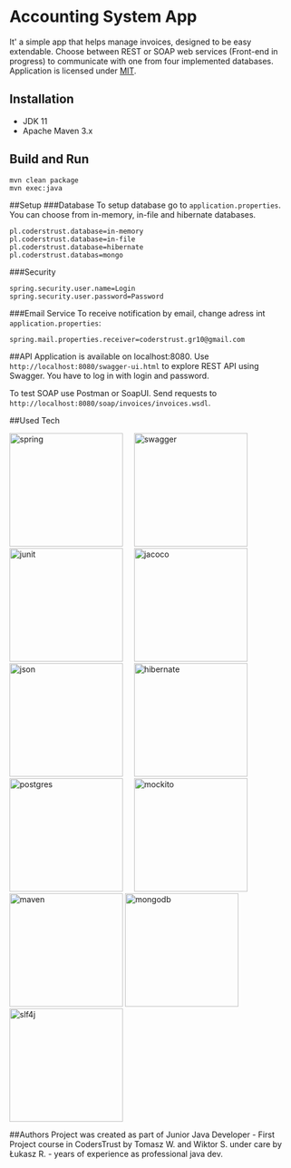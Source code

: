 # Accounting System App

It' a simple app that helps manage invoices, designed to be easy extendable. Choose between REST or SOAP web services (Front-end in progress) to communicate with one from four implemented databases. Application is licensed under [MIT](https://en.wikipedia.org/wiki/MIT_License).

## Installation
* JDK 11
* Apache Maven 3.x

## Build and Run
```
mvn clean package
mvn exec:java 
```
##Setup
###Database
To setup database go to `application.properties`. You can choose from in-memory, in-file and hibernate databases.
```
pl.coderstrust.database=in-memory
pl.coderstrust.database=in-file
pl.coderstrust.database=hibernate
pl.coderstrust.databas=mongo
```
###Security
```
spring.security.user.name=Login
spring.security.user.password=Password
```
###Email Service
To receive notification by email, change adress int `application.properties`:
```
spring.mail.properties.receiver=coderstrust.gr10@gmail.com
```
##API
Application is available on localhost:8080. Use `http://localhost:8080/swagger-ui.html` to explore REST API using Swagger. You have to log in with login and password.

To test SOAP use Postman or SoapUI. Send requests to `http://localhost:8080/soap/invoices/invoices.wsdl`.

##Used Tech
<p float="left">
<img src="https://upload.wikimedia.org/wikipedia/commons/thumb/4/44/Spring_Framework_Logo_2018.svg/320px-Spring_Framework_Logo_2018.svg.png" alt="spring" width="200"/>&nbsp;&nbsp;&nbsp;&nbsp;
<img src="https://www.ixpole.com/wp-content/uploads/2018/05/Swagger-logo-300x106.png" alt="swagger" width="200"/>&nbsp;&nbsp;&nbsp;&nbsp;
<img src="https://cdn-images-1.medium.com/max/800/1*AiTBjfsoj3emarTpaeNgKQ.png" alt="junit" width="200"/>&nbsp;&nbsp;&nbsp;&nbsp;
<img src="https://www.jacoco.org/images/jacoco.png" alt="jacoco" width="200"/>
<img src="https://www.ydop.com/wp-content/uploads/2015/06/json-logo-300x143.png" alt="json" width="200"/>&nbsp;&nbsp;&nbsp;&nbsp;
<img src="http://fruzenshtein.com/wp-content/uploads/2014/01/Hibernate-logo.png" alt="hibernate" width="200"/>&nbsp;&nbsp;&nbsp;&nbsp;
<img src="https://d1.awsstatic.com/rdsImages/postgresql_logo.6de4615badd99412268bc6aa8fc958a0f403dd41.png" alt="postgres" width="200"/>&nbsp;&nbsp;&nbsp;&nbsp;
<img src="https://static.javadoc.io/org.mockito/mockito-core/2.27.0/org/mockito/logo.png" alt="mockito" width="200"/>
<img src="http://training.bizleap.com/wp-content/uploads/2018/02/maven-logo.png" alt="maven" width="200"/>   
<img src="https://xebialabs.com/wp-content/uploads/files/tool-chest/mongodb.jpg" alt="mongodb" width="200"/>
<img src="https://1.bp.blogspot.com/-6YJ9_NHn6ao/V1GiFoQ7RSI/AAAAAAAASes/4Nhlho624yQhymyGSB8Wf2h_IwePx3cdgCLcB/s1600/log.png" alt="slf4j" width="200"/>
</p>

##Authors
Project was created as part of Junior Java Developer - First Project course in CodersTrust by Tomasz W. and Wiktor S. under care by Łukasz R. - years of experience as professional java dev.
